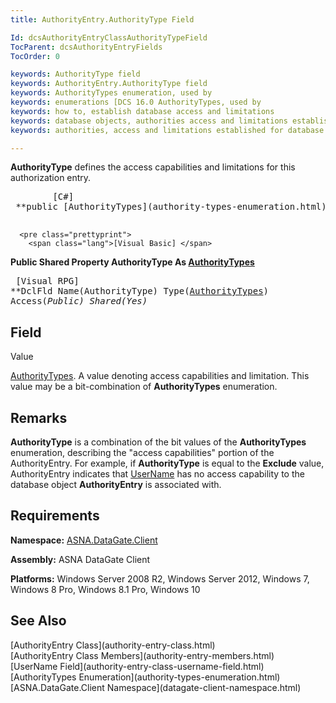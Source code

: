 ```yaml
---
title: AuthorityEntry.AuthorityType Field

Id: dcsAuthorityEntryClassAuthorityTypeField
TocParent: dcsAuthorityEntryFields
TocOrder: 0

keywords: AuthorityType field
keywords: AuthorityEntry.AuthorityType field
keywords: AuthorityTypes enumeration, used by
keywords: enumerations [DCS 16.0 AuthorityTypes, used by
keywords: how to, establish database access and limitations
keywords: database objects, authorities access and limitations established
keywords: authorities, access and limitations established for database

---
```


**AuthorityType** defines the access capabilities and limitations for this authorization entry.
<pre class="prettyprint">
        <span class="lang">[C#]</span>
 **public [AuthorityTypes](authority-types-enumeration.html) AuthorityType** 
      </pre>
      <pre class="prettyprint">
        <span class="lang">[Visual Basic] </span>
 **Public Shared Property AuthorityType As [AuthorityTypes](authority-types-enumeration.html)** 
      </pre>
      <pre class="prettyprint">
        <span class="lang">[Visual RPG]</span>
 **DclFld Name(AuthorityType) Type([AuthorityTypes](authority-types-enumeration.html)) Access(*Public) Shared(*Yes)** 
      </pre>

## Field
 Value

[AuthorityTypes](authority-types-enumeration.html). A value denoting access capabilities and limitation. This value may be a bit-combination of **AuthorityTypes** enumeration.
## Remarks

**AuthorityType** is a combination of the bit values of the **AuthorityTypes** enumeration, describing the "access capabilities" portion of the AuthorityEntry. For example, if **AuthorityType** is equal to the **Exclude** value, AuthorityEntry indicates that [ UserName](authority-entry-class-username-field.html) has no access capability to the database object **AuthorityEntry** is associated with. 
## Requirements

**Namespace:** [ ASNA.DataGate.Client](datagate-providers-namespace.html) 

**Assembly:** ASNA DataGate Client

**Platforms:** Windows Server 2008 R2, Windows Server 2012, Windows 7, Windows 8 Pro, Windows 8.1 Pro, Windows 10
## See Also

<dl />
      [AuthorityEntry Class](authority-entry-class.html)
      <br />
      [AuthorityEntry Class Members](authority-entry-members.html)
      <br />
      [UserName Field](authority-entry-class-username-field.html)
      <br />
      [AuthorityTypes Enumeration](authority-types-enumeration.html)
      <br />
      [ASNA.DataGate.Client Namespace](datagate-client-namespace.html)

